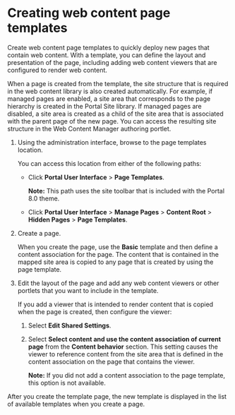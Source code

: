 # Creating web content page templates

Create web content page templates to quickly deploy new pages that contain web content. With a template, you can define the layout and presentation of the page, including adding web content viewers that are configured to render web content.

When a page is created from the template, the site structure that is required in the web content library is also created automatically. For example, if managed pages are enabled, a site area that corresponds to the page hierarchy is created in the Portal Site library. If managed pages are disabled, a site area is created as a child of the site area that is associated with the parent page of the new page. You can access the resulting site structure in the Web Content Manager authoring portlet.

1.  Using the administration interface, browse to the page templates location.

    You can access this location from either of the following paths:

    -   Click **Portal User Interface** \> **Page Templates**.

        **Note:** This path uses the site toolbar that is included with the Portal 8.0 theme.

    -   Click **Portal User Interface** \> **Manage Pages** \> **Content Root** \> **Hidden Pages** \> **Page Templates**.
2.  Create a page.

    When you create the page, use the **Basic** template and then define a content association for the page. The content that is contained in the mapped site area is copied to any page that is created by using the page template.

3.  Edit the layout of the page and add any web content viewers or other portlets that you want to include in the template.

    If you add a viewer that is intended to render content that is copied when the page is created, then configure the viewer:

    1.  Select **Edit Shared Settings**.
    2.  Select **Select content and use the content association of current page** from the **Content behavior** section. This setting causes the viewer to reference content from the site area that is defined in the content association on the page that contains the viewer.

        **Note:** If you did not add a content association to the page template, this option is not available.


After you create the template page, the new template is displayed in the list of available templates when you create a page.



